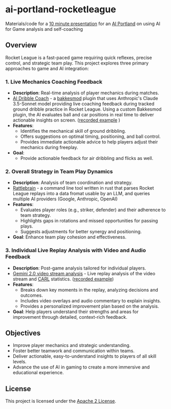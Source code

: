 # ai-portland-rocketleague
Materials/code for a [10 minute presentation](https://www.meetup.com/ai-portland/events/303283141/?eventOrigin=group_upcoming_events) for an [AI Portland](https://creators.spotify.com/pod/show/superchargedbyai/) on using AI for Game analysis and self-coaching



## Overview

Rocket League is a fast-paced game requiring quick reflexes, precise control, and strategic team play. This project explores three primary approaches to game and AI integration:

### 1. **Live Mechanics Coaching Feedback**
   - **Description**: Real-time analysis of player mechanics during matches.
   - [AI Dribble Coach](./AICoachBakkesPlugin/) - a [bakkesmod](https://github.com/bakkesmodorg/BakkesModSDK) plugin that uses Anthropic's Claude 3.5-Sonnet model providing live coaching feedback during tracked ground dribble practice in Rocket League. Using a custom Bakkesmod plugin, the AI evaluates ball and car positions in real time to deliver actionable insights on screen. ([recorded example](https://www.youtube.com/watch?v=vU-K88mYVAU) )
   - **Features**:
     - Identifies the mechanical skill of ground dribbling.
     - Offers suggestions on optimal timing, positioning, and ball control.
     - Provides immediate actionable advice to help players adjust their mechanics during freeplay.
   - **Goal**:
     - Provide actionable feedback for air dribbling and flicks as well.

### 2. **Overall Strategy in Team Play Dynamics**
   - **Description**: Analysis of team coordination and strategy.
   - [Rattlebrain](https://github.com/scottleedavis/rattlebrain) - a command line tool written in rust that parses Rocket League replays into a data fromat usable by an LLM, and queries multiple AI providers (Google, Anthropic, OpenAI)
   - **Features**:
     - Evaluates player roles (e.g., striker, defender) and their adherence to team strategy.
     - Highlights gaps in rotations and missed opportunities for passing plays.
     - Suggests adjustments for better synergy and positioning.
   - **Goal**: Enhance team play cohesion and effectiveness.

### 3. **Individual Live Replay Analysis with Video and Audio Feedback**
   - **Description**: Post-game analysis tailored for individual players.
   - [Gemini 2.0 video stream analysis](https://aistudio.google.com/live) - Live replay analysis of the video stream and [CARL](https://lndrlndr.github.io/) statistics.  ([recorded example](https://www.youtube.com/watch?v=2OnrUEvSvAo))
   - **Features**:
     - Breaks down key moments in the replay, analyzing decisions and outcomes.
     - Includes video overlays and audio commentary to explain insights.
     - Provides a personalized improvement plan based on the analysis.
   - **Goal**: Help players understand their strengths and areas for improvement through detailed, context-rich feedback.

## Objectives

- Improve player mechanics and strategic understanding.
- Foster better teamwork and communication within teams.
- Deliver actionable, easy-to-understand insights to players of all skill levels.
- Advance the use of AI in gaming to create a more immersive and educational experience.

## License

This project is licensed under the [Apache 2 License](LICENSE).
